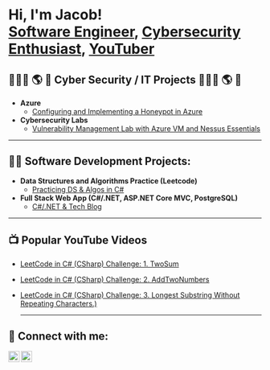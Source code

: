 <h1>Hi, I'm Jacob! <br/><a href="https://jacobrphillips.dev/">Software Engineer</a>, <a href="https://www.linkedin.com/in/jacobphillips-dev/">Cybersecurity Enthusiast</a>, <a href="https://www.youtube.com/@JP_the_Programmer">YouTuber</a></h1>


<h2>👨🏻‍💻 🌎 🔐 Cyber Security / IT Projects 👨🏻‍💻 🌎 🔐</h2>

  - <b>Azure</b>
    - [Configuring and Implementing a Honeypot in Azure](https://github.com/jacobrphillips/Azure-VM-Honeypot/blob/main/README.md)
  - <b>Cybersecurity Labs</b>
    - [Vulnerability Management Lab with Azure VM and Nessus Essentials](https://github.com/jacobrphillips/Vulnerability-Management-Lab)
    
 ---

<h2>👨‍💻 Software Development Projects:</h2>
 
- <b>Data Structures and Algorithms Practice (Leetcode)</b>
  - [Practicing DS & Algos in C#](https://github.com/jacobrphillips/LeetCode)
- <b>Full Stack Web App (C#/.NET, ASP.NET Core MVC, PostgreSQL)</b>
  - [C#/.NET & Tech Blog](https://github.com/jacobrphillips/YoutubeBlog)</i>

 ---

<h2>📺 Popular YouTube Videos</h2>

- [LeetCode in C# (CSharp) Challenge: 1. TwoSum](https://youtu.be/kIfHPHSKj4o?si=1Bqmc5L4TaPvX3pv)
- [LeetCode in C# (CSharp) Challenge: 2. AddTwoNumbers](https://youtu.be/XA3pzsq8Oew?si=ynzLB0HYA4E56IAH)
- [LeetCode in C# (CSharp) Challenge: 3. Longest Substring Without Repeating Characters.)](https://youtu.be/_ItuEVsvK_c?si=HvpmTJ8GViGB2zv4)
  
  ---

<h2> 🤳 Connect with me:</h2>

[<img align="left" alt="JacobPhillips | YouTube" width="22px" src="https://cdn.jsdelivr.net/npm/simple-icons@v3/icons/youtube.svg" />][youtube]
[<img align="left" alt="JacobPhillips | LinkedIn" width="22px" src="https://cdn.jsdelivr.net/npm/simple-icons@v3/icons/linkedin.svg" />][linkedin]

[youtube]: https://www.youtube.com/@JP_the_Programmer
[linkedin]: https://www.linkedin.com/in/jacobphillips-dev/

<!--
**jacobrphillips/jacobrphillips** is a ✨ _special_ ✨ repository because its `README.md` (this file) appears on your GitHub profile.

Here are some ideas to get you started:

- 🔭 I’m currently working on ...
- 🌱 I’m currently learning ...
- 👯 I’m looking to collaborate on ...
- 🤔 I’m looking for help with ...
- 💬 Ask me about ...
- 📫 How to reach me: ...
- 😄 Pronouns: ...
- ⚡ Fun fact: ...
-->
